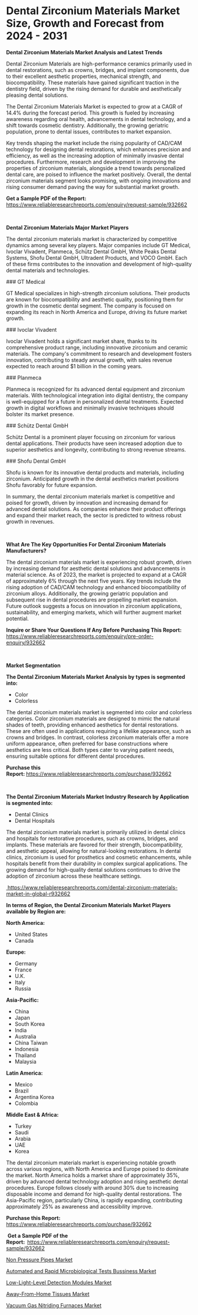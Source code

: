 <p><h1>Dental Zirconium Materials Market Size, Growth and Forecast from 2024 - 2031</h1></p><p><strong>Dental Zirconium Materials Market Analysis and Latest Trends</strong></p>
<p><p>Dental Zirconium Materials are high-performance ceramics primarily used in dental restorations, such as crowns, bridges, and implant components, due to their excellent aesthetic properties, mechanical strength, and biocompatibility. These materials have gained significant traction in the dentistry field, driven by the rising demand for durable and aesthetically pleasing dental solutions. </p><p>The Dental Zirconium Materials Market is expected to grow at a CAGR of 14.4% during the forecast period. This growth is fueled by increasing awareness regarding oral health, advancements in dental technology, and a shift towards cosmetic dentistry. Additionally, the growing geriatric population, prone to dental issues, contributes to market expansion. </p><p>Key trends shaping the market include the rising popularity of CAD/CAM technology for designing dental restorations, which enhances precision and efficiency, as well as the increasing adoption of minimally invasive dental procedures. Furthermore, research and development in improving the properties of zirconium materials, alongside a trend towards personalized dental care, are poised to influence the market positively. Overall, the dental zirconium materials segment looks promising, with ongoing innovations and rising consumer demand paving the way for substantial market growth.</p></p>
<p><strong>Get a Sample PDF of the Report:&nbsp;</strong> <a href="https://www.reliableresearchreports.com/enquiry/request-sample/932662?utm_campaign=31&utm_medium=2&utm_source=Github&utm_content=ia&utm_term=28102024&utm_id=dental-zirconium-materials">https://www.reliableresearchreports.com/enquiry/request-sample/932662</a></p>
<p>&nbsp;</p>
<p><strong>Dental Zirconium Materials Major Market Players</strong></p>
<p><p>The dental zirconium materials market is characterized by competitive dynamics among several key players. Major companies include GT Medical, Ivoclar Vivadent, Planmeca, Schütz Dental GmbH, White Peaks Dental Systems, Shofu Dental GmbH, Ultradent Products, and VOCO GmbH. Each of these firms contributes to the innovation and development of high-quality dental materials and technologies.</p><p>### GT Medical</p><p>GT Medical specializes in high-strength zirconium solutions. Their products are known for biocompatibility and aesthetic quality, positioning them for growth in the cosmetic dental segment. The company is focused on expanding its reach in North America and Europe, driving its future market growth.</p><p>### Ivoclar Vivadent</p><p>Ivoclar Vivadent holds a significant market share, thanks to its comprehensive product range, including innovative zirconium and ceramic materials. The company's commitment to research and development fosters innovation, contributing to steady annual growth, with sales revenue expected to reach around $1 billion in the coming years.</p><p>### Planmeca</p><p>Planmeca is recognized for its advanced dental equipment and zirconium materials. With technological integration into digital dentistry, the company is well-equipped for a future in personalized dental treatments. Expected growth in digital workflows and minimally invasive techniques should bolster its market presence.</p><p>### Schütz Dental GmbH</p><p>Schütz Dental is a prominent player focusing on zirconium for various dental applications. Their products have seen increased adoption due to superior aesthetics and longevity, contributing to strong revenue streams.</p><p>### Shofu Dental GmbH</p><p>Shofu is known for its innovative dental products and materials, including zirconium. Anticipated growth in the dental aesthetics market positions Shofu favorably for future expansion.</p><p>In summary, the dental zirconium materials market is competitive and poised for growth, driven by innovation and increasing demand for advanced dental solutions. As companies enhance their product offerings and expand their market reach, the sector is predicted to witness robust growth in revenues.</p></p>
<p>&nbsp;</p>
<p><strong>What Are The Key Opportunities For Dental Zirconium Materials Manufacturers?</strong></p>
<p><p>The dental zirconium materials market is experiencing robust growth, driven by increasing demand for aesthetic dental solutions and advancements in material science. As of 2023, the market is projected to expand at a CAGR of approximately 6% through the next five years. Key trends include the rising adoption of CAD/CAM technology and enhanced biocompatibility of zirconium alloys. Additionally, the growing geriatric population and subsequent rise in dental procedures are propelling market expansion. Future outlook suggests a focus on innovation in zirconium applications, sustainability, and emerging markets, which will further augment market potential.</p></p>
<p><strong>Inquire or Share Your Questions If Any Before Purchasing This Report:</strong> <a href="https://www.reliableresearchreports.com/enquiry/pre-order-enquiry/932662?utm_campaign=31&utm_medium=2&utm_source=Github&utm_content=ia&utm_term=28102024&utm_id=dental-zirconium-materials">https://www.reliableresearchreports.com/enquiry/pre-order-enquiry/932662</a></p>
<p>&nbsp;</p>
<p><strong>Market Segmentation</strong></p>
<p><strong>The Dental Zirconium Materials Market Analysis by types is segmented into:</strong></p>
<p><ul><li>Color</li><li>Colorless</li></ul></p>
<p><p>The dental zirconium materials market is segmented into color and colorless categories. Color zirconium materials are designed to mimic the natural shades of teeth, providing enhanced aesthetics for dental restorations. These are often used in applications requiring a lifelike appearance, such as crowns and bridges. In contrast, colorless zirconium materials offer a more uniform appearance, often preferred for base constructions where aesthetics are less critical. Both types cater to varying patient needs, ensuring suitable options for different dental procedures.</p></p>
<p><strong>Purchase this Report:&nbsp;</strong><a href="https://www.reliableresearchreports.com/purchase/932662?utm_campaign=31&utm_medium=2&utm_source=Github&utm_content=ia&utm_term=28102024&utm_id=dental-zirconium-materials">https://www.reliableresearchreports.com/purchase/932662</a></p>
<p>&nbsp;</p>
<p><strong>The Dental Zirconium Materials Market Industry Research by Application is segmented into:</strong></p>
<p><ul><li>Dental Clinics</li><li>Dental Hospitals</li></ul></p>
<p><p>The dental zirconium materials market is primarily utilized in dental clinics and hospitals for restorative procedures, such as crowns, bridges, and implants. These materials are favored for their strength, biocompatibility, and aesthetic appeal, allowing for natural-looking restorations. In dental clinics, zirconium is used for prosthetics and cosmetic enhancements, while hospitals benefit from their durability in complex surgical applications. The growing demand for high-quality dental solutions continues to drive the adoption of zirconium across these healthcare settings.</p></p>
<p><a href="https://www.reliableresearchreports.com/dental-zirconium-materials-market-in-global-r932662?utm_campaign=31&utm_medium=2&utm_source=Github&utm_content=ia&utm_term=28102024&utm_id=dental-zirconium-materials">&nbsp;https://www.reliableresearchreports.com/dental-zirconium-materials-market-in-global-r932662</a></p>
<p><strong>In terms of Region, the Dental Zirconium Materials Market Players available by Region are:</strong></p>
<p>
    <p> <strong> North America: </strong>
        <ul>
            <li>United States</li>
            <li>Canada</li>
        </ul>
        </p> 
    <p> <strong> Europe: </strong>
        <ul>
            <li>Germany</li>
            <li>France</li>
            <li>U.K.</li>
            <li>Italy</li>
            <li>Russia</li>
        </ul>
        </p> 
    <p> <strong> Asia-Pacific: </strong>
        <ul>
            <li>China</li>
            <li>Japan</li>
            <li>South Korea</li>
            <li>India</li>
            <li>Australia</li>
            <li>China Taiwan</li>
            <li>Indonesia</li>
            <li>Thailand</li>
            <li>Malaysia</li>
        </ul>
        </p> 
    <p> <strong> Latin America: </strong>
        <ul>
            <li>Mexico</li>
            <li>Brazil</li>
            <li>Argentina Korea</li>
            <li>Colombia</li>
        </ul>
        </p> 
    <p> <strong> Middle East & Africa: </strong>
        <ul>
            <li>Turkey</li>
            <li>Saudi</li>
            <li>Arabia</li>
            <li>UAE</li>
            <li>Korea</li>
        </ul>
    </p>
    </p>
<p><p>The dental zirconium materials market is experiencing notable growth across various regions, with North America and Europe poised to dominate the market. North America holds a market share of approximately 35%, driven by advanced dental technology adoption and rising aesthetic dental procedures. Europe follows closely with around 30% due to increasing disposable income and demand for high-quality dental restorations. The Asia-Pacific region, particularly China, is rapidly expanding, contributing approximately 25% as awareness and accessibility improve.</p></p>
<p><strong>Purchase this Report: </strong><a href="https://www.reliableresearchreports.com/purchase/932662?utm_campaign=31&utm_medium=2&utm_source=Github&utm_content=ia&utm_term=28102024&utm_id=dental-zirconium-materials">https://www.reliableresearchreports.com/purchase/932662</a></p>
<p>&nbsp;<strong>Get a Sample PDF of the Report:&nbsp;&nbsp;</strong><a href="https://www.reliableresearchreports.com/enquiry/request-sample/932662?utm_campaign=31&utm_medium=2&utm_source=Github&utm_content=ia&utm_term=28102024&utm_id=dental-zirconium-materials">https://www.reliableresearchreports.com/enquiry/request-sample/932662</a></p>
<p><strong></strong></p>
<p><p><a href="https://www.linkedin.com/pulse/non-pressure-pipes-market-outlook-forecast-from-2024-2031-ouzvf?utm_campaign=31&utm_medium=2&utm_source=Github&utm_content=ia&utm_term=28102024&utm_id=dental-zirconium-materials">Non Pressure Pipes Market</a></p><p><a href="https://github.com/shivermasallash/Market-Research-Report-List-1/blob/main/automated-and-rapid-microbiological-tests-bussiness-market.md?utm_campaign=31&utm_medium=2&utm_source=Github&utm_content=ia&utm_term=28102024&utm_id=dental-zirconium-materials">Automated and Rapid Microbiological Tests Bussiness Market</a></p><p><a href="https://issuu.com/reportprime-2/docs/low-light-level-detection-modules-m_5b8b65a51579cb?utm_campaign=31&utm_medium=2&utm_source=Github&utm_content=ia&utm_term=28102024&utm_id=dental-zirconium-materials">Low-Light-Level Detection Modules Market</a></p><p><a href="https://github.com/taketakyriffecd/Market-Research-Report-List-1/blob/main/away-from-home-tissues-market.md?utm_campaign=31&utm_medium=2&utm_source=Github&utm_content=ia&utm_term=28102024&utm_id=dental-zirconium-materials">Away-From-Home Tissues Market</a></p><p><a href="https://issuu.com/reportprime-2/docs/vacuum-gas-nitriding-furnaces-marke_62b79c647dc0cf?utm_campaign=31&utm_medium=2&utm_source=Github&utm_content=ia&utm_term=28102024&utm_id=dental-zirconium-materials">Vacuum Gas Nitriding Furnaces Market</a></p></p>